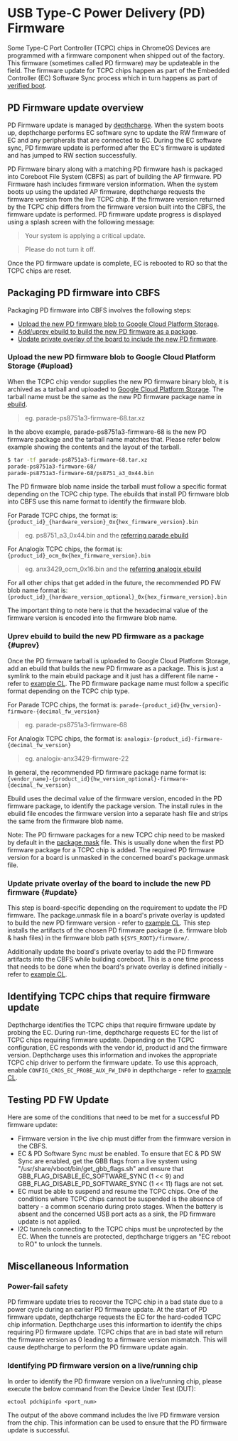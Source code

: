 # USB Type-C Power Delivery (PD) Firmware

Some Type-C Port Controller (TCPC) chips in ChromeOS Devices are programmed
with a firmware component when shipped out of the factory. This firmware
(sometimes called PD firmware) may be updateable in the field. The firmware
update for TCPC chips happen as part of the Embedded Controller (EC) Software
Sync process which in turn happens as part of [verified boot].

## PD Firmware update overview

PD Firmware update is managed by [depthcharge]. When the system boots up,
depthcharge performs EC software sync to update the RW firmware of EC and any
peripherals that are connected to EC. During the EC software sync, PD firmware
update is performed after the EC's firmware is updated and has jumped to RW
section successfully.

PD Firmware binary along with a matching PD firmware hash is packaged into
Coreboot File System (CBFS) as part of building the AP firmware. PD Firmware
hash includes firmware version information. When the system boots up using the
updated AP firmware, depthcharge requests the firmware version from the live
TCPC chip. If the firmware version returned by the TCPC chip differs from the
firmware version built into the CBFS, the firmware update is performed. PD
firmware update progress is displayed using a splash screen with the following
message:

> Your system is applying a critical update.

> Please do not turn it off.

Once the PD firmware update is complete, EC is rebooted to RO so that the TCPC
chips are reset.

## Packaging PD firmware into CBFS

Packaging PD firmware into CBFS involves the following steps:

*   [Upload the new PD firmware blob to Google Cloud Platform Storage].
*   [Add/uprev ebuild to build the new PD firmware as a package].
*   [Update private overlay of the board to include the new PD firmware].

### Upload the new PD firmware blob to Google Cloud Platform Storage {#upload}

When the TCPC chip vendor supplies the new PD firmware binary blob, it is
archived as a tarball and uploaded to [Google Cloud Platform Storage]. The
tarball name must be the same as the new PD firmware package name in [ebuild].

> eg. parade-ps8751a3-firmware-68.tar.xz

In the above example, parade-ps8751a3-firmware-68 is the new PD firmware package
and the tarball name matches that. Please refer below example showing the
contents and the layout of the tarball.

```bash
$ tar -tf parade-ps8751a3-firmware-68.tar.xz
parade-ps8751a3-firmware-68/
parade-ps8751a3-firmware-68/ps8751_a3_0x44.bin
```

The PD firmware blob name inside the tarball must follow a specific format
depending on the TCPC chip type. The ebuilds that install PD firmware blob
into CBFS use this name format to identify the firmware blob.

For Parade TCPC chips, the format is:
`{product_id}_{hardware_version}_0x{hex_firmware_version}.bin`

> eg. ps8751_a3_0x44.bin and the [referring parade ebuild]

For Analogix TCPC chips, the format is:
`{product_id}_ocm_0x{hex_firmware_version}.bin`

> eg. anx3429_ocm_0x16.bin and the [referring analogix ebuild]

For all other chips that get added in the future, the recommended PD FW blob
name format is:
`{product_id}_{hardware_version_optional}_0x{hex_firmware_version}.bin`

The important thing to note here is that the hexadecimal value of the firmware
version is encoded into the firmware blob name.

### Uprev ebuild to build the new PD firmware as a package {#uprev}

Once the PD firmware tarball is uploaded to Google Cloud Platform Storage, add
an ebuild that builds the new PD firmware as a package. This is just a symlink
to the main ebuild package and it just has a different file name - refer to
[example CL](https://crrev.com/c/1683930). The PD firmware package name must
follow a specific format depending on the TCPC chip type.

For Parade TCPC chips, the format is:
`parade-{product_id}{hw_version}-firmware-{decimal_fw_version}`

> eg. parade-ps8751a3-firmware-68

For Analogix TCPC chips, the format is:
`analogix-{product_id}-firmware-{decimal_fw_version}`

> eg. analogix-anx3429-firmware-22

In general, the recommended PD firmware package name format is:
`{vendor_name}-{product_id}{hw_version_optional}-firmware-{decimal_fw_version}`

Ebuild uses the decimal value of the firmware version, encoded in the PD
firmware package, to identify the package version. The install rules in the
ebuild file encodes the firmware version into a separate hash file and strips
the same from the firmware blob name.

Note: The PD firmware packages for a new TCPC chip need to be masked by default
in the [package.mask] file. This is usually done when the first PD firmware
package for a TCPC chip is added. The required PD firmware version for a board
is unmasked in the concerned board's package.unmask file.

### Update private overlay of the board to include the new PD firmware {#update}

This step is board-specific depending on the requirement to update the PD
firmware. The package.unmask file in a board's private overlay is updated to
build the new PD firmware version - refer to
[example CL](https://crrev.com/i/1625942). This step installs the artifacts of
the chosen PD firmware package (i.e. firmware blob & hash files) in the firmware
blob path `${SYS_ROOT}/firmware/`.

Additionally update the board's private overlay to add the PD firmware artifacts
into the CBFS while building coreboot. This is a one time process that needs to
be done when the board's private overlay is defined initially - refer to
[example CL](https://crrev.com/i/642000).

## Identifying TCPC chips that require firmware update

Depthcharge identifies the TCPC chips that require firmware update by probing
the EC. During run-time, depthcharge requests EC for the list of TCPC chips
requiring firmware update. Depending on the TCPC configuration, EC responds with
the vendor id, product id and the firmware version. Depthcharge uses this
information and invokes the appropriate TCPC chip driver to perform the firmware
update. To use this approach, enable `CONFIG_CROS_EC_PROBE_AUX_FW_INFO` in
depthcharge - refer to [example CL](https://crrev.com/c/1672053).

## Testing PD FW Update

Here are some of the conditions that need to be met for a successful PD firmware
update:

*   Firmware version in the live chip must differ from the firmware version in
    the CBFS.
*   EC & PD Software Sync must be enabled. To ensure that EC & PD SW Sync are
    enabled, get the GBB flags from a live system using
    "/usr/share/vboot/bin/get_gbb_flags.sh" and ensure that
    GBB_FLAG_DISABLE_EC_SOFTWARE_SYNC (1 << 9) and
    GBB_FLAG_DISABLE_PD_SOFTWARE_SYNC (1 << 11) flags are not set.
*   EC must be able to suspend and resume the TCPC chips. One of the conditions
    where TCPC chips cannot be suspended is the absence of battery - a common
    scenario during proto stages. When the battery is absent and the concerned
    USB port acts as a sink, the PD firmware update is not applied.
*   I2C tunnels connecting to the TCPC chips must be unprotected by the EC. When
    the tunnels are protected, depthcharge triggers an "EC reboot to RO" to
    unlock the tunnels.

## Miscellaneous Information

### Power-fail safety

PD firmware update tries to recover the TCPC chip in a bad state due to a
power cycle during an earlier PD firmware update. At the start of PD firmware
update, depthcharge requests the EC for the hard-coded TCPC chip information.
Depthcharge uses this informartion to identify the chips requiring PD firmware
update. TCPC chips that are in bad state will return the firmware version as 0
leading to a firmware version mismatch. This will cause depthcharge to perform
the PD firmware update again.

### Identifying PD firmware version on a live/running chip

In order to identify the PD firmware version on a live/running chip, please
execute the below command from the Device Under Test (DUT):

`ectool pdchipinfo <port_num>`

The output of the above command includes the live PD firmware version from the
chip. This information can be used to ensure that the PD firmware update is
successful.


[verified boot]: https://www.chromium.org/chromium-os/chromiumos-design-docs/verified-boot
[depthcharge]: https://link.springer.com/chapter/10.1007/978-1-4842-0070-4_5#Sec13
[Upload the new PD firmware blob to Google Cloud Platform Storage]: #upload
[Add/uprev ebuild to build the new PD firmware as a package]: #uprev
[Update private overlay of the board to include the new PD firmware]: #update
[Google Cloud Platform Storage]: https://pantheon.corp.google.com/storage/browser/chromeos-localmirror/distfiles
[ebuild]: #uprev
[referring parade ebuild]: https://source.chromium.org/chromiumos/chromiumos/codesearch/+/master:src/third_party/chromiumos-overlay/sys-firmware/parade-ps8751a3-firmware/parade-ps8751a3-firmware-52.ebuild;l=32
[referring analogix ebuild]: https://source.chromium.org/chromiumos/_/chromium/chromiumos/overlays/chromiumos-overlay/+/7cff724f68c06a457978311e8d8faef3265a86e5:sys-firmware/analogix-anx3429-firmware/analogix-anx3429-firmware-21.ebuild;l=32
[package.mask]: https://source.chromium.org/chromiumos/chromiumos/codesearch/+/master:src/third_party/chromiumos-overlay/profiles/base/package.mask
